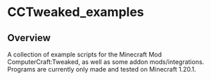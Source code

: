 # CCTweaked_examples

## Overview

A collection of example scripts for the Minecraft Mod ComputerCraft:Tweaked, as well as some addon mods/integrations.
Programs are currently only made and tested on Minecraft 1.20.1.
